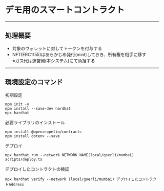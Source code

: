 # デモ用のスマートコントラクト
***
## 処理概要
* 対象のウォレットに対してトークンを付与する
* NFT(ERC1155)はあらかじめ発行(mint)しておき、所有権を相手に移す<br>※ガス代は運営側(本システム)にて負担する

***
## 環境設定のコマンド
初期設定
```shell
npm init -y
npm install --save-dev hardhat
npx hardhat
```

必要ライブラリのインストール
```shell
npm install @openzeppelin/contracts
npm install dotenv --save
```

デプロイ
```shell
npx hardhat run --network NETWORK_NAME(local/goerli/mumbai) scripts/deploy.ts
```

デプロイしたコントラクトの検証
```shell
npx hardhat verify --network (local/goerli/mumbai) デプロイしたコントラクトAddress
```
